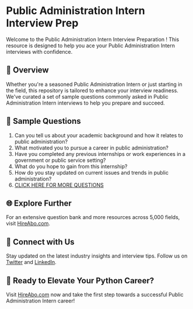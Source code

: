 # Public Administration Intern Interview Prep

Welcome to the Public Administration Intern Interview Preparation ! This resource is designed to help you ace your Public Administration Intern interviews with confidence.

## 🚀 Overview

Whether you're a seasoned Public Administration Intern or just starting in the field, this repository is tailored to enhance your interview readiness. We've curated a set of sample questions commonly asked in Public Administration Intern interviews to help you prepare and succeed.

## 📝 Sample Questions

1. Can you tell us about your academic background and how it relates to public administration?
2. What motivated you to pursue a career in public administration?
3. Have you completed any previous internships or work experiences in a government or public service setting?
4. What do you hope to gain from this internship?
5. How do you stay updated on current issues and trends in public administration?
6. [CLICK HERE FOR MORE QUESTIONS](https://hireabo.com/job/17_0_19/Public%20Administration%20Intern)

## 🌐 Explore Further

For an extensive question bank and more resources across 5,000 fields, visit [HireAbo.com](https://www.hireabo.com).

## 📱 Connect with Us

Stay updated on the latest industry insights and interview tips. Follow us on [Twitter](https://twitter.com/hireabo) and [LinkedIn](https://www.linkedin.com/in/hire-abo-3609972a8/).

## 🚀 Ready to Elevate Your Python Career?

Visit [HireAbo.com](https://www.hireabo.com) now and take the first step towards a successful Public Administration Intern career!